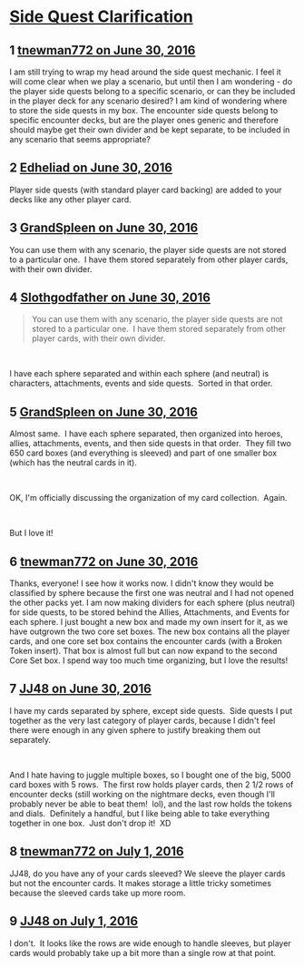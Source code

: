 # [Side Quest Clarification](https://community.fantasyflightgames.com/topic/223817-side-quest-clarification/)

## 1 [tnewman772 on June 30, 2016](https://community.fantasyflightgames.com/topic/223817-side-quest-clarification/?do=findComment&comment=2288436)

I am still trying to wrap my head around the side quest mechanic. I feel it will come clear when we play a scenario, but until then I am wondering - do the player side quests belong to a specific scenario, or can they be included in the player deck for any scenario desired? I am kind of wondering where to store the side quests in my box. The encounter side quests belong to specific encounter decks, but are the player ones generic and therefore should maybe get their own divider and be kept separate, to be included in any scenario that seems appropriate?

## 2 [Edheliad on June 30, 2016](https://community.fantasyflightgames.com/topic/223817-side-quest-clarification/?do=findComment&comment=2288491)

Player side quests (with standard player card backing) are added to your decks like any other player card.

## 3 [GrandSpleen on June 30, 2016](https://community.fantasyflightgames.com/topic/223817-side-quest-clarification/?do=findComment&comment=2288794)

You can use them with any scenario, the player side quests are not stored to a particular one.  I have them stored separately from other player cards, with their own divider.

## 4 [Slothgodfather on June 30, 2016](https://community.fantasyflightgames.com/topic/223817-side-quest-clarification/?do=findComment&comment=2288987)

> You can use them with any scenario, the player side quests are not stored to a particular one.  I have them stored separately from other player cards, with their own divider.

 

I have each sphere separated and within each sphere (and neutral) is characters, attachments, events and side quests.  Sorted in that order.  

## 5 [GrandSpleen on June 30, 2016](https://community.fantasyflightgames.com/topic/223817-side-quest-clarification/?do=findComment&comment=2289566)

Almost same.  I have each sphere separated, then organized into heroes, allies, attachments, events, and then side quests in that order.  They fill two 650 card boxes (and everything is sleeved) and part of one smaller box (which has the neutral cards in it).

 

OK, I'm officially discussing the organization of my card collection.  Again.  

 

But I love it!

## 6 [tnewman772 on June 30, 2016](https://community.fantasyflightgames.com/topic/223817-side-quest-clarification/?do=findComment&comment=2289626)

Thanks, everyone! I see how it works now. I didn't know they would be classified by sphere because the first one was neutral and I had not opened the other packs yet. I am now making dividers for each sphere (plus neutral) for side quests, to be stored behind the Allies, Attachments, and Events for each sphere. I just bought a new box and made my own insert for it, as we have outgrown the two core set boxes. The new box contains all the player cards, and one core set box contains the encounter cards (with a Broken Token insert). That box is almost full but can now expand to the second Core Set box. I spend way too much time organizing, but I love the results!

## 7 [JJ48 on June 30, 2016](https://community.fantasyflightgames.com/topic/223817-side-quest-clarification/?do=findComment&comment=2289638)

I have my cards separated by sphere, except side quests.  Side quests I put together as the very last category of player cards, because I didn't feel there were enough in any given sphere to justify breaking them out separately.

 

And I hate having to juggle multiple boxes, so I bought one of the big, 5000 card boxes with 5 rows.  The first row holds player cards, then 2 1/2 rows of encounter decks (still working on the nightmare decks, even though I'll probably never be able to beat them!  lol), and the last row holds the tokens and dials.  Definitely a handful, but I like being able to take everything together in one box.  Just don't drop it!  XD

## 8 [tnewman772 on July 1, 2016](https://community.fantasyflightgames.com/topic/223817-side-quest-clarification/?do=findComment&comment=2289699)

JJ48, do you have any of your cards sleeved? We sleeve the player cards but not the encounter cards. It makes storage a little tricky sometimes because the sleeved cards take up more room.

## 9 [JJ48 on July 1, 2016](https://community.fantasyflightgames.com/topic/223817-side-quest-clarification/?do=findComment&comment=2289709)

I don't.  It looks like the rows are wide enough to handle sleeves, but player cards would probably take up a bit more than a single row at that point.

